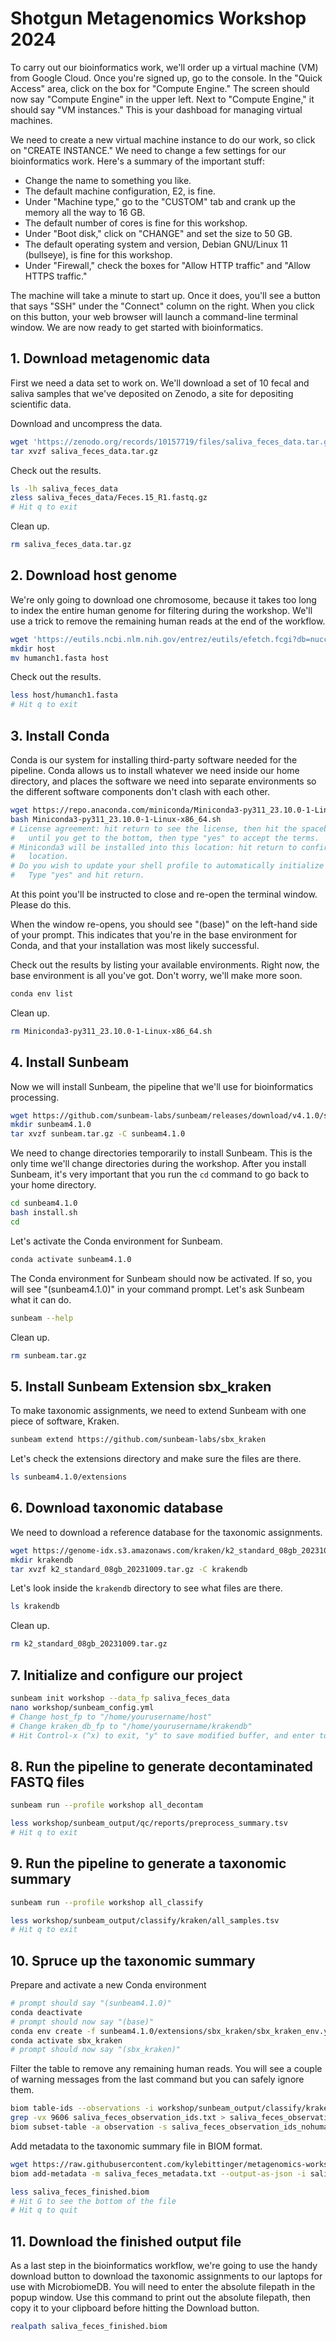 # Shotgun Metagenomics Workshop 2024

To carry out our bioinformatics work, we'll order up a virtual machine
(VM) from Google Cloud. Once you're signed up, go to the console. In
the "Quick Access" area, click on the box for "Compute Engine." The
screen should now say "Compute Engine" in the upper left. Next to
"Compute Engine," it should say "VM instances." This is your dashboad
for managing virtual machines.

We need to create a new virtual machine instance to do our work, so
click on "CREATE INSTANCE." We need to change a few settings for our
bioinformatics work. Here's a summary of the important stuff:

* Change the name to something you like.
* The default machine configuration, E2, is fine.
* Under "Machine type," go to the "CUSTOM" tab and crank up the
  memory all the way to 16 GB.
* The default number of cores is fine for this workshop.
* Under "Boot disk," click on "CHANGE" and set the size to 50 GB.
* The default operating system and version, Debian GNU/Linux 11
  (bullseye), is fine for this workshop.
* Under "Firewall," check the boxes for "Allow HTTP traffic" and
  "Allow HTTPS traffic."

The machine will take a minute to start up. Once it does, you'll see a
button that says "SSH" under the "Connect" column on the right. When
you click on this button, your web browser will launch a command-line
terminal window. We are now ready to get started with bioinformatics.

## 1. Download metagenomic data

First we need a data set to work on. We'll download a set of 10 fecal
and saliva samples that we've deposited on Zenodo, a site for
depositing scientific data.

Download and uncompress the data.

```bash
wget 'https://zenodo.org/records/10157719/files/saliva_feces_data.tar.gz?download=1' -O saliva_feces_data.tar.gz
tar xvzf saliva_feces_data.tar.gz
```

Check out the results.

```bash
ls -lh saliva_feces_data
zless saliva_feces_data/Feces.15_R1.fastq.gz
# Hit q to exit
```

Clean up.

```bash
rm saliva_feces_data.tar.gz
```

## 2. Download host genome

We're only going to download one chromosome, because it takes too long
to index the entire human genome for filtering during the
workshop. We'll use a trick to remove the remaining human reads at the
end of the workflow.

```bash
wget 'https://eutils.ncbi.nlm.nih.gov/entrez/eutils/efetch.fcgi?db=nuccore&id=CM000663.2&rettype=fasta' -O humanch1.fasta
mkdir host
mv humanch1.fasta host
```

Check out the results.

```bash
less host/humanch1.fasta
# Hit q to exit
```

## 3. Install Conda

Conda is our system for installing third-party software needed for the
pipeline. Conda allows us to install whatever we need inside our home
directory, and places the software we need into separate environments
so the different software components don't clash with each other.

```bash
wget https://repo.anaconda.com/miniconda/Miniconda3-py311_23.10.0-1-Linux-x86_64.sh
bash Miniconda3-py311_23.10.0-1-Linux-x86_64.sh
# License agreement: hit return to see the license, then hit the spacebar
#   until you get to the bottom, then type "yes" to accept the terms.
# Miniconda3 will be installed into this location: hit return to confirm the
#   location.
# Do you wish to update your shell profile to automatically initialize conda?
#   Type "yes" and hit return.
```

At this point you'll be instructed to close and re-open the terminal
window. Please do this.

When the window re-opens, you should see "(base)" on the left-hand
side of your prompt. This indicates that you're in the base
environment for Conda, and that your installation was most likely
successful.

Check out the results by listing your available environments. Right
now, the base environment is all you've got. Don't worry, we'll make
more soon.

```bash
conda env list
```

Clean up.

```bash
rm Miniconda3-py311_23.10.0-1-Linux-x86_64.sh
```

## 4. Install Sunbeam

Now we will install Sunbeam, the pipeline that we'll use for
bioinformatics processing.

```bash
wget https://github.com/sunbeam-labs/sunbeam/releases/download/v4.1.0/sunbeam.tar.gz
mkdir sunbeam4.1.0
tar xvzf sunbeam.tar.gz -C sunbeam4.1.0
```

We need to change directories temporarily to install Sunbeam. This is
the only time we'll change directories during the workshop. After you
install Sunbeam, it's very important that you run the `cd` command to
go back to your home directory.

```bash
cd sunbeam4.1.0
bash install.sh
cd
```

Let's activate the Conda environment for Sunbeam.

```bash
conda activate sunbeam4.1.0
```

The Conda environment for Sunbeam should now be activated. If so, you
will see "(sunbeam4.1.0)" in your command prompt. Let's ask Sunbeam
what it can do.

```bash
sunbeam --help
```

Clean up.

```bash
rm sunbeam.tar.gz
```

## 5. Install Sunbeam Extension sbx_kraken

To make taxonomic assignments, we need to extend Sunbeam with one
piece of software, Kraken.

```bash
sunbeam extend https://github.com/sunbeam-labs/sbx_kraken
```

Let's check the extensions directory and make sure the files are
there.

```bash
ls sunbeam4.1.0/extensions
```

## 6. Download taxonomic database

We need to download a reference database for the taxonomic
assignments.

```bash
wget https://genome-idx.s3.amazonaws.com/kraken/k2_standard_08gb_20231009.tar.gz
mkdir krakendb
tar xvzf k2_standard_08gb_20231009.tar.gz -C krakendb
```

Let's look inside the `krakendb` directory to see what files are
there.

```bash
ls krakendb
```

Clean up.

```bash
rm k2_standard_08gb_20231009.tar.gz
```

## 7. Initialize and configure our project

```bash
sunbeam init workshop --data_fp saliva_feces_data
nano workshop/sunbeam_config.yml
# Change host_fp to "/home/yourusername/host"
# Change kraken_db_fp to "/home/yourusername/krakendb"
# Hit Control-x (^x) to exit, "y" to save modified buffer, and enter to confirm the filename
```

## 8. Run the pipeline to generate decontaminated FASTQ files

```bash
sunbeam run --profile workshop all_decontam
```

```bash
less workshop/sunbeam_output/qc/reports/preprocess_summary.tsv
# Hit q to exit
```

## 9. Run the pipeline to generate a taxonomic summary

```bash
sunbeam run --profile workshop all_classify
```

```bash
less workshop/sunbeam_output/classify/kraken/all_samples.tsv
# Hit q to exit
```

## 10. Spruce up the taxonomic summary

Prepare and activate a new Conda environment

```bash
# prompt should say "(sunbeam4.1.0)"
conda deactivate
# prompt should now say "(base)"
conda env create -f sunbeam4.1.0/extensions/sbx_kraken/sbx_kraken_env.yml
conda activate sbx_kraken
# prompt should now say "(sbx_kraken)"
```

Filter the table to remove any remaining human reads. You will see a couple of warning messages from the last command but you can safely ignore them.

```bash
biom table-ids --observations -i workshop/sunbeam_output/classify/kraken/all_samples.biom > saliva_feces_observation_ids.txt
grep -vx 9606 saliva_feces_observation_ids.txt > saliva_feces_observation_ids_nohuman.txt
biom subset-table -a observation -s saliva_feces_observation_ids_nohuman.txt -i workshop/sunbeam_output/classify/kraken/all_samples.biom -o saliva_feces_nohuman.biom
```

Add metadata to the taxonomic summary file in BIOM format.


```bash
wget https://raw.githubusercontent.com/kylebittinger/metagenomics-workshop/updates-2024/saliva_feces_metadata.txt
biom add-metadata -m saliva_feces_metadata.txt --output-as-json -i saliva_feces_nohuman.biom -o saliva_feces_finished.biom
```

```bash
less saliva_feces_finished.biom
# Hit G to see the bottom of the file
# Hit q to quit
```

## 11. Download the finished output file

As a last step in the bioinformatics workflow, we're going to use the
handy download button to download the taxonomic assignments to our
laptops for use with MicrobiomeDB. You will need to enter the absolute filepath in the popup window. Use this command to print out the absolute filepath, then copy it to your clipboard before hitting the Download button.

```bash
realpath saliva_feces_finished.biom
```
